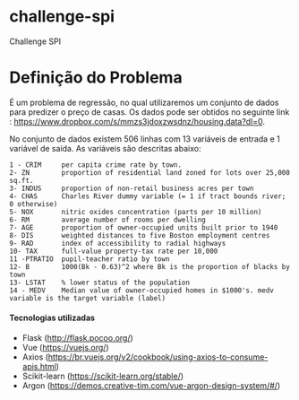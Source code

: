 # challenge-spi
Challenge SPI

# Definição do Problema
É um problema de regressão, no qual utilizaremos um conjunto de dados para predizer o preço de casas. Os dados pode ser obtidos no seguinte link : https://www.dropbox.com/s/mmzs3jdoxzwsdnz/housing.data?dl=0.

No conjunto de dados existem 506 linhas com 13 variáveis de entrada e 1 variável de saída. As variáveis são descritas abaixo:

    1 - CRIM     per capita crime rate by town.  
    2- ZN        proportion of residential land zoned for lots over 25,000 sq.ft. 
    3- INDUS     proportion of non-retail business acres per town
    4- CHAS      Charles River dummy variable (= 1 if tract bounds river; 0 otherwise)
    5- NOX       nitric oxides concentration (parts per 10 million)
    6- RM        average number of rooms per dwelling
    7- AGE       proportion of owner-occupied units built prior to 1940
    8- DIS       weighted distances to five Boston employment centres
    9- RAD       index of accessibility to radial highways
    10- TAX      full-value property-tax rate per 10,000
    11 -PTRATIO  pupil-teacher ratio by town
    12- B        1000(Bk - 0.63)^2 where Bk is the proportion of blacks by town
    13- LSTAT    % lower status of the population
    14 - MEDV    Median value of owner-occupied homes in $1000's. medv variable is the target variable (label)

#### Tecnologias utilizadas
* Flask (http://flask.pocoo.org/)
* Vue (https://vuejs.org/)
* Axios (https://br.vuejs.org/v2/cookbook/using-axios-to-consume-apis.html)
* Scikit-learn (https://scikit-learn.org/stable/)
* Argon (https://demos.creative-tim.com/vue-argon-design-system/#/)


